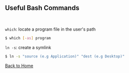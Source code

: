 ## Useful Bash Commands

</br>

`which`: locate a program file in the user's path
```bash
$ which [-as] program
```

`ln -s`: create a symlink
```bash
$ ln -s "source (e.g Application)" "dest (e.g Desktop)"
```

[Back to Home](./../README.md)
